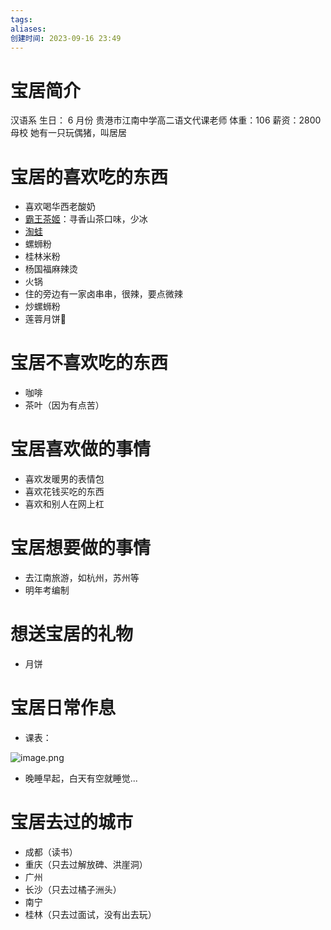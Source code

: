 ```yaml
---
tags: 
aliases: 
创建时间: 2023-09-16 23:49
---
```


# 宝居简介

汉语系
生日： 6 月份
贵港市江南中学高二语文代课老师
体重：106
薪资：2800
母校
她有一只玩偶猪，叫居居

# 宝居的喜欢吃的东西

- 喜欢喝华西老酸奶
- [霸王茶姬](https://www.chagee.com/)：寻香山茶口味，少冰
- [淘蛙](http://www.tao-wa.com/)
- 螺蛳粉
- 桂林米粉
- 杨国福麻辣烫
- 火锅
- 住的旁边有一家卤串串，很辣，要点微辣
- 炒螺蛳粉
- 莲蓉月饼🥮

# 宝居不喜欢吃的东西

- 咖啡
- 茶叶（因为有点苦）

# 宝居喜欢做的事情

- 喜欢发暖男的表情包
- 喜欢花钱买吃的东西
- 喜欢和别人在网上杠



# 宝居想要做的事情

- 去江南旅游，如杭州，苏州等
- 明年考编制


# 想送宝居的礼物

- 月饼



# 宝居日常作息

- 课表：

![image.png](https://zbn-picture-1319009493.cos.ap-guangzhou.myqcloud.com/public-pic/202309170015137.png)

- 晚睡早起，白天有空就睡觉...


# 宝居去过的城市

- 成都（读书）
- 重庆（只去过解放碑、洪崖洞）
- 广州
- 长沙（只去过橘子洲头）
- 南宁
- 桂林（只去过面试，没有出去玩）